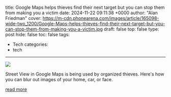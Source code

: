 title: Google Maps helps thieves find their next target but you can stop them from making you a victim
date: 2024-11-22 09:11:38 +0000
author: "Alan Friedman"
cover: https://m-cdn.phonearena.com/images/article/165098-wide-two_1200/Google-Maps-helps-thieves-find-their-next-target-but-you-can-stop-them-from-making-you-a-victim.jpg
draft: false
top: false
type: post
hide: false
toc: false
tags:
  - Tech
categories:
  - tech
---

![](https://m-cdn.phonearena.com/images/article/165098-wide-two_1200/Google-Maps-helps-thieves-find-their-next-target-but-you-can-stop-them-from-making-you-a-victim.jpg)

Street View in Google Maps is being used by organized thieves. Here's how you can blur out images of your home, car, or face.

[read more](https://www.phonearena.com/news/how-to-prevent-google-maps-from-leading-thieves-to-your-home_id165098)

